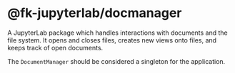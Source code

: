 # @fk-jupyterlab/docmanager

A JupyterLab package which handles interactions with documents and the file system.
It opens and closes files, creates new views onto files, and keeps track of open documents.

The `DocumentManager` should be considered a singleton for the application.
